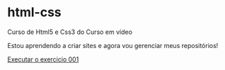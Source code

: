 # html-css
 Curso de Html5 e Css3 do Curso em vídeo 

Estou aprendendo a criar sites e agora vou gerenciar meus repositórios!

<a href= "ruann1.github.io/html-css/exercicios/ex001/index.html"> Executar o exercicio 001 </a>